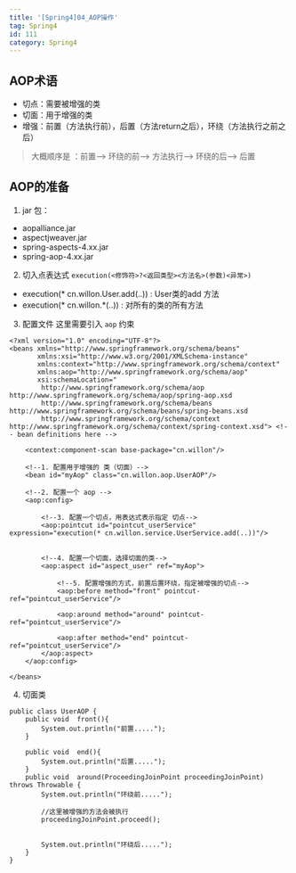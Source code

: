 ```yaml
---
title: '[Spring4]04_AOP操作'
tag: Spring4
id: 111
category: Spring4
---
```


## AOP术语

- 切点：需要被增强的类
- 切面：用于增强的类
- 增强：前置（方法执行前），后置（方法return之后），环绕（方法执行之前之后）
> 大概顺序是 ：前置--> 环绕的前--> 方法执行--> 环绕的后--> 后置


## AOP的准备

1. jar 包：
- aopalliance.jar
- aspectjweaver.jar
- spring-aspects-4.xx.jar
- spring-aop-4.xx.jar

2. 切入点表达式
`execution(<修饰符>?<返回类型><方法名>(参数)<异常>)`
- execution(* cn.willon.User.add(..))  :  User类的add 方法
- execution(* cn.willon.*(..))  : 对所有的类的所有方法
3. 配置文件
这里需要引入 `aop` 约束
```
<?xml version="1.0" encoding="UTF-8"?>
<beans xmlns="http://www.springframework.org/schema/beans"
       xmlns:xsi="http://www.w3.org/2001/XMLSchema-instance"
       xmlns:context="http://www.springframework.org/schema/context"
       xmlns:aop="http://www.springframework.org/schema/aop"
       xsi:schemaLocation="
        http://www.springframework.org/schema/aop http://www.springframework.org/schema/aop/spring-aop.xsd
        http://www.springframework.org/schema/beans http://www.springframework.org/schema/beans/spring-beans.xsd
        http://www.springframework.org/schema/context http://www.springframework.org/schema/context/spring-context.xsd"> <!-- bean definitions here -->

    <context:component-scan base-package="cn.willon"/>

    <!--1. 配置用于增强的 类（切面）-->
    <bean id="myAop" class="cn.willon.aop.UserAOP"/>

    <!--2. 配置一个 aop -->
    <aop:config>

        <!--3. 配置一个切点，用表达式表示指定 切点-->
        <aop:pointcut id="pointcut_userService" expression="execution(* cn.willon.service.UserService.add(..))"/>


        <!--4. 配置一个切面，选择切面的类-->
        <aop:aspect id="aspect_user" ref="myAop">

            <!--5. 配置增强的方式，前置后置环绕，指定被增强的切点-->
            <aop:before method="front" pointcut-ref="pointcut_userService"/>

            <aop:around method="around" pointcut-ref="pointcut_userService"/>

            <aop:after method="end" pointcut-ref="pointcut_userService"/>
        </aop:aspect>
    </aop:config>

</beans>
```
4. 切面类
```
public class UserAOP {
    public void  front(){
        System.out.println("前置.....");
    }

    public void  end(){
        System.out.println("后置.....");
    }
    public void  around(ProceedingJoinPoint proceedingJoinPoint) throws Throwable {
        System.out.println("环绕前.....");

        //这里被增强的方法会被执行
        proceedingJoinPoint.proceed();


        System.out.println("环绕后.....");
    }
}
```